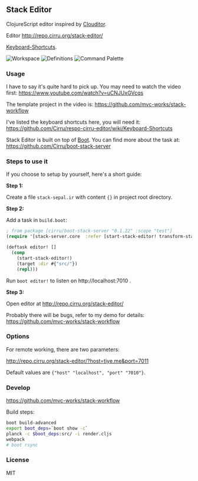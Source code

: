 
Stack Editor
----

ClojureScript editor inspired by [Clouditor](https://github.com/Cirru/clouditor/).

Editor http://repo.cirru.org/stack-editor/

[Keyboard-Shortcuts](https://github.com/Cirru/stack-editor/wiki/Keyboard-Shortcuts).

![Workspace](https://pbs.twimg.com/media/Cw0tNoCUAAAgJLe.png:large)
![Definitions](https://pbs.twimg.com/media/Cw0tPbHVQAIGIt0.png:large)
![Command Palette](https://pbs.twimg.com/media/Cp50MD6WcAEXq0B.png:large)

### Usage

I have to say it's quite hard to pick up. You may need to watch the video first:
https://www.youtube.com/watch?v=uCNJUxGVcqs

The template project in the video is: https://github.com/mvc-works/stack-workflow

I've listed the keyboard shortcuts here, you will need it:
https://github.com/Cirru/respo-cirru-editor/wiki/Keyboard-Shortcuts

Stack Editor is built on top of [Boot](http://boot-clj.com).
You can find more about the task at: https://github.com/Cirru/boot-stack-server

### Steps to use it

If you choose to setup by yourself, here's a short guide:

**Step 1:**

Create a file `stack-sepal.ir` with content `{}` in project root directory.

**Step 2:**

Add a task in `build.boot`:

```clojure
; from package [cirru/boot-stack-server "0.1.22" :scope "test"]
(require '[stack-server.core  :refer [start-stack-editor! transform-stack]])

(deftask editor! []
  (comp
    (start-stack-editor!)
    (target :dir #{"src/"})
    (repl)))
```

Run `boot editor!` to listen on http://localhost:7010 .

**Step 3:**

Open editor at http://repo.cirru.org/stack-editor/

Probably there will be bugs, refer to my demo for details:
https://github.com/mvc-works/stack-workflow

### Options

For remote working, there are two parameters:

http://repo.cirru.org/stack-editor/?host=tiye.me&port=7011

Default values are `{"host" "localhost", "port" "7010"}`.

### Develop

https://github.com/mvc-works/stack-workflow

Build steps:

```bash
boot build-advanced
export boot_deps=`boot show -c`
planck -c $boot_deps:src/ -i render.cljs
webpack
# boot rsync
```

### License

MIT

